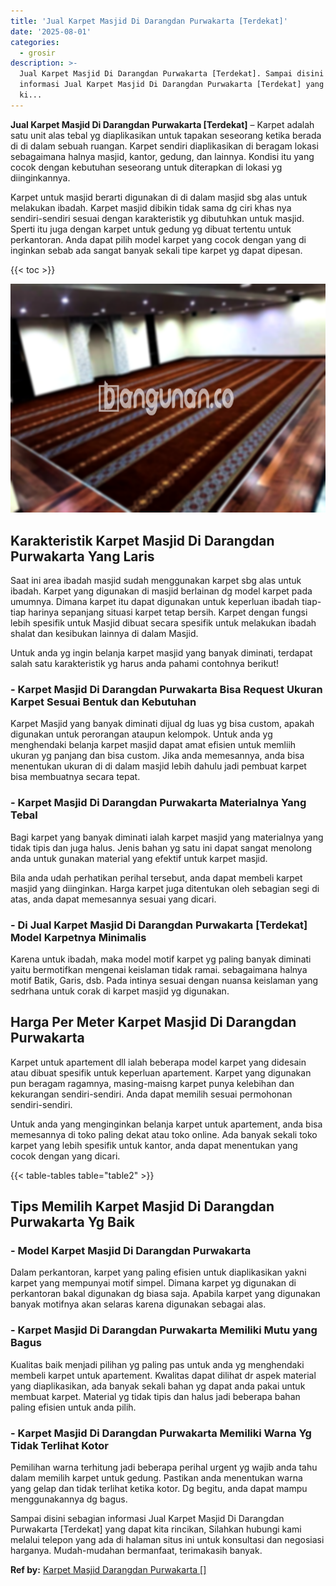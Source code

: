 ```yaml
---
title: 'Jual Karpet Masjid Di Darangdan Purwakarta [Terdekat]'
date: '2025-08-01'
categories:
  - grosir
description: >-
  Jual Karpet Masjid Di Darangdan Purwakarta [Terdekat]. Sampai disini sebagian
  informasi Jual Karpet Masjid Di Darangdan Purwakarta [Terdekat] yang dapat
  ki...
---
```


**Jual Karpet Masjid Di Darangdan Purwakarta \[Terdekat\]** – Karpet adalah satu unit alas tebal yg diaplikasikan untuk tapakan seseorang ketika berada di di dalam sebuah ruangan. Karpet sendiri diaplikasikan di beragam lokasi sebagaimana halnya masjid, kantor, gedung, dan lainnya. Kondisi itu yang cocok dengan kebutuhan seseorang untuk diterapkan di lokasi yg diinginkannya.

Karpet untuk masjid berarti digunakan di di dalam masjid sbg alas untuk melakukan ibadah. Karpet masjid dibikin tidak sama dg ciri khas nya sendiri-sendiri sesuai dengan karakteristik yg dibutuhkan untuk masjid. Sperti itu juga dengan karpet untuk gedung yg dibuat tertentu untuk perkantoran. Anda dapat pilih model karpet yang cocok dengan yang di inginkan sebab ada sangat banyak sekali tipe karpet yg dapat dipesan.

{{< toc >}}

![Jual Karpet Masjid Di Darangdan Purwakarta [Terdekat]](/images/grosir-karpet-murah-71.png)

## Karakteristik Karpet Masjid Di Darangdan Purwakarta Yang Laris

Saat ini area ibadah masjid sudah menggunakan karpet sbg alas untuk ibadah. Karpet yang digunakan di masjid berlainan dg model karpet pada umumnya. Dimana karpet itu dapat digunakan untuk keperluan ibadah tiap-tiap harinya sepanjang situasi karpet tetap bersih. Karpet dengan fungsi lebih spesifik untuk Masjid dibuat secara spesifik untuk melakukan ibadah shalat dan kesibukan lainnya di dalam Masjid.

Untuk anda yg ingin belanja karpet masjid yang banyak diminati, terdapat salah satu karakteristik yg harus anda pahami contohnya berikut!

### \- Karpet Masjid Di Darangdan Purwakarta Bisa Request Ukuran Karpet Sesuai Bentuk dan Kebutuhan

Karpet Masjid yang banyak diminati dijual dg luas yg bisa custom, apakah digunakan untuk perorangan ataupun kelompok. Untuk anda yg menghendaki belanja karpet masjid dapat amat efisien untuk memliih ukuran yg panjang dan bisa custom. Jika anda memesannya, anda bisa menentukan ukuran di di dalam masjid lebih dahulu jadi pembuat karpet bisa membuatnya secara tepat.

### \- Karpet Masjid Di Darangdan Purwakarta Materialnya Yang Tebal

Bagi karpet yang banyak diminati ialah karpet masjid yang materialnya yang tidak tipis dan juga halus. Jenis bahan yg satu ini dapat sangat menolong anda untuk gunakan material yang efektif untuk karpet masjid.

Bila anda udah perhatikan perihal tersebut, anda dapat membeli karpet masjid yang diinginkan. Harga karpet juga ditentukan oleh sebagian segi di atas, anda dapat memesannya sesuai yang dicari.

### \- Di Jual Karpet Masjid Di Darangdan Purwakarta \[Terdekat\] Model Karpetnya Minimalis

Karena untuk ibadah, maka model motif karpet yg paling banyak diminati yaitu bermotifkan mengenai keislaman tidak ramai. sebagaimana halnya motif Batik, Garis, dsb. Pada intinya sesuai dengan nuansa keislaman yang sedrhana untuk corak di karpet masjid yg digunakan.

## Harga Per Meter Karpet Masjid Di Darangdan Purwakarta

Karpet untuk apartement dll ialah beberapa model karpet yang didesain atau dibuat spesifik untuk keperluan apartement. Karpet yang digunakan pun beragam ragamnya, masing-maisng karpet punya kelebihan dan kekurangan sendiri-sendiri. Anda dapat memilih sesuai permohonan sendiri-sendiri.

Untuk anda yang menginginkan belanja karpet untuk apartement, anda bisa memesannya di toko paling dekat atau toko online. Ada banyak sekali toko karpet yang lebih spesifik untuk kantor, anda dapat menentukan yang cocok dengan yang dicari.

{{< table-tables table="table2" >}}

## Tips Memilih Karpet Masjid Di Darangdan Purwakarta Yg Baik

### \- Model Karpet Masjid Di Darangdan Purwakarta

Dalam perkantoran, karpet yang paling efisien untuk diaplikasikan yakni karpet yang mempunyai motif simpel. Dimana karpet yg digunakan di perkantoran bakal digunakan dg biasa saja. Apabila karpet yang digunakan banyak motifnya akan selaras karena digunakan sebagai alas.

### \- Karpet Masjid Di Darangdan Purwakarta Memiliki Mutu yang Bagus

Kualitas baik menjadi pilihan yg paling pas untuk anda yg menghendaki membeli karpet untuk apartement. Kwalitas dapat dilihat dr aspek material yang diaplikasikan, ada banyak sekali bahan yg dapat anda pakai untuk membuat karpet. Material yg tidak tipis dan halus jadi beberapa bahan paling efisien untuk anda pilih.

### \- Karpet Masjid Di Darangdan Purwakarta Memiliki Warna Yg Tidak Terlihat Kotor

Pemilihan warna terhitung jadi beberapa perihal urgent yg wajib anda tahu dalam memilih karpet untuk gedung. Pastikan anda menentukan warna yang gelap dan tidak terlihat ketika kotor. Dg begitu, anda dapat mampu menggunakannya dg bagus.

Sampai disini sebagian informasi Jual Karpet Masjid Di Darangdan Purwakarta \[Terdekat\] yang dapat kita rincikan, Silahkan hubungi kami melalui telepon yang ada di halaman situs ini untuk konsultasi dan negosiasi harganya. Mudah-mudahan bermanfaat, terimakasih banyak.

**Ref by:**  [Karpet Masjid Darangdan Purwakarta []](https://id.wikipedia.org/wiki/Karpet)
